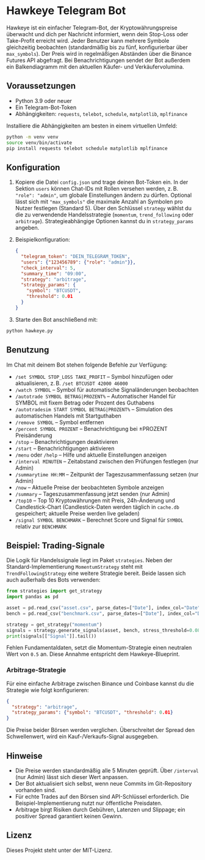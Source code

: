 # Hawkeye Telegram Bot

Hawkeye ist ein einfacher Telegram-Bot, der Kryptowährungspreise überwacht und dich per Nachricht informiert, wenn dein Stop-Loss oder Take-Profit erreicht wird. Jeder Benutzer kann mehrere Symbole gleichzeitig beobachten (standardmäßig bis zu fünf, konfigurierbar über `max_symbols`). Der Preis wird in regelmäßigen Abständen über die Binance Futures API abgefragt. Bei Benachrichtigungen sendet der Bot außerdem ein Balkendiagramm mit den aktuellen Käufer- und Verkäufervolumina.

## Voraussetzungen

- Python 3.9 oder neuer
- Ein Telegram-Bot-Token
- Abhängigkeiten: `requests`, `telebot`, `schedule`, `matplotlib`, `mplfinance`

Installiere die Abhängigkeiten am besten in einem virtuellen Umfeld:

```bash
python -m venv venv
source venv/bin/activate
pip install requests telebot schedule matplotlib mplfinance
```

## Konfiguration

1. Kopiere die Datei `config.json` und trage deinen Bot-Token ein. In der
   Sektion `users` können Chat-IDs mit Rollen versehen werden, z. B.
   `"role": "admin"`, um globale Einstellungen ändern zu dürfen. Optional
   lässt sich mit `"max_symbols"` die maximale Anzahl an Symbolen pro Nutzer
   festlegen (Standard 5). Über den Schlüssel `strategy` wählst du die zu
   verwendende Handelsstrategie (`momentum`, `trend_following` oder
   `arbitrage`). Strategieabhängige Optionen kannst du in
   `strategy_params` angeben.
2. Beispielkonfiguration:

   ```json
   {
     "telegram_token": "DEIN_TELEGRAM_TOKEN",
     "users": {"123456789": {"role": "admin"}},
     "check_interval": 5,
     "summary_time": "09:00",
     "strategy": "arbitrage",
     "strategy_params": {
       "symbol": "BTCUSDT",
       "threshold": 0.01
     }
   }
   ```
3. Starte den Bot anschließend mit:

```bash
python hawkeye.py
```

## Benutzung

Im Chat mit deinem Bot stehen folgende Befehle zur Verfügung:

- `/set SYMBOL STOP_LOSS TAKE_PROFIT` – Symbol hinzufügen oder aktualisieren, z. B. `/set BTCUSDT 42000 46000`
- `/watch SYMBOL` – Symbol für automatische Signaländerungen beobachten
- `/autotrade SYMBOL BETRAG|PROZENT%` – Automatischer Handel für SYMBOL mit fixem Betrag oder Prozent des Guthabens
- `/autotradesim START SYMBOL BETRAG|PROZENT%` – Simulation des automatischen Handels mit Startguthaben
- `/remove SYMBOL` – Symbol entfernen
- `/percent SYMBOL PROZENT` – Benachrichtigung bei ±PROZENT Preisänderung
- `/stop` – Benachrichtigungen deaktivieren
- `/start` – Benachrichtigungen aktivieren
- `/menu` oder `/help` – Hilfe und aktuelle Einstellungen anzeigen
- `/interval MINUTEN` – Zeitabstand zwischen den Prüfungen festlegen (nur Admin)
- `/summarytime HH:MM` – Zeitpunkt der Tageszusammenfassung setzen (nur Admin)
- `/now` – Aktuelle Preise der beobachteten Symbole anzeigen
- `/summary` – Tageszusammenfassung jetzt senden (nur Admin)
- `/top10` – Top 10 Kryptowährungen mit Preis, 24h-Änderung und Candlestick-Chart
  (Candlestick-Daten werden täglich in `cache.db` gespeichert; aktuelle Preise werden live geladen)
- `/signal SYMBOL BENCHMARK` – Berechnet Score und Signal für `SYMBOL` relativ zur `BENCHMARK`

## Beispiel: Trading-Signale

Die Logik für Handelssignale liegt im Paket `strategies`. Neben der
Standard-Implementierung `MomentumStrategy` steht mit
`TrendFollowingStrategy` eine weitere Strategie bereit. Beide lassen sich
auch außerhalb des Bots verwenden:

```python
from strategies import get_strategy
import pandas as pd

asset = pd.read_csv("asset.csv", parse_dates=["Date"], index_col="Date")
bench = pd.read_csv("benchmark.csv", parse_dates=["Date"], index_col="Date")

strategy = get_strategy("momentum")
signals = strategy.generate_signals(asset, bench, stress_threshold=0.08)
print(signals[["Signal"]].tail())
```

Fehlen Fundamentaldaten, setzt die Momentum-Strategie einen neutralen Wert
von `0.5` an. Diese Annahme entspricht dem Hawkeye-Blueprint.

### Arbitrage-Strategie

Für eine einfache Arbitrage zwischen Binance und Coinbase kannst du die
Strategie wie folgt konfigurieren:

```json
{
  "strategy": "arbitrage",
  "strategy_params": {"symbol": "BTCUSDT", "threshold": 0.01}
}
```

Die Preise beider Börsen werden verglichen. Überschreitet der Spread den
Schwellenwert, wird ein Kauf-/Verkaufs-Signal ausgegeben.

## Hinweise

- Die Preise werden standardmäßig alle 5 Minuten geprüft. Über `/interval` (nur Admin) lässt sich dieser Wert anpassen.
- Der Bot aktualisiert sich selbst, wenn neue Commits im Git-Repository vorhanden sind.
- Für echte Trades auf den Börsen sind API-Schlüssel erforderlich. Die
  Beispiel-Implementierung nutzt nur öffentliche Preisdaten.
- Arbitrage birgt Risiken durch Gebühren, Latenzen und Slippage; ein
  positiver Spread garantiert keinen Gewinn.

## Lizenz

Dieses Projekt steht unter der MIT-Lizenz.

